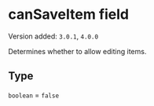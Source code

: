 # canSaveItem field

Version added: `3.0.1`, `4.0.0`

Determines whether to allow editing items.

## Type

`boolean` = `false`
